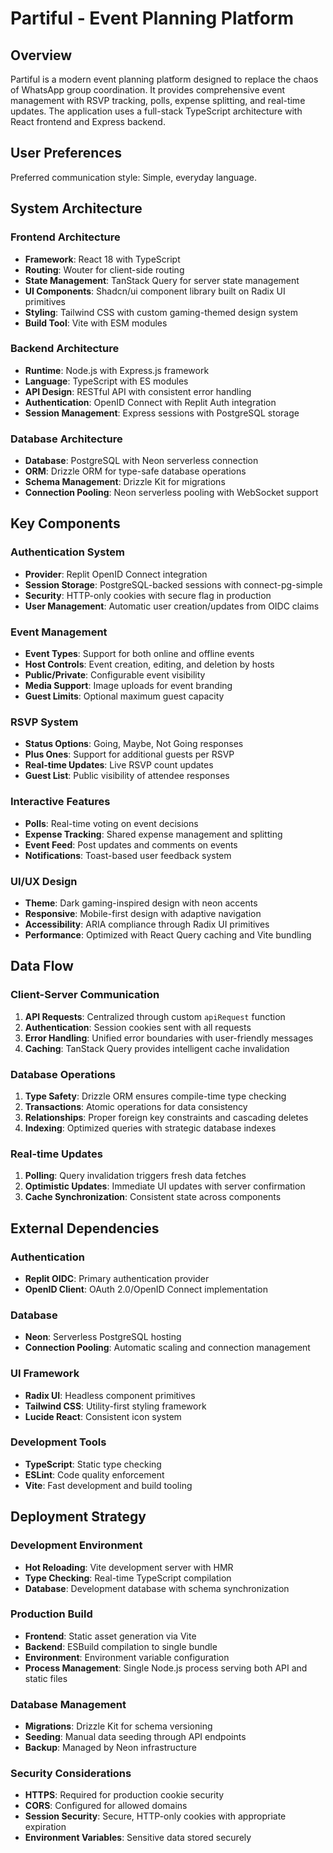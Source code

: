 # Partiful - Event Planning Platform

## Overview

Partiful is a modern event planning platform designed to replace the chaos of WhatsApp group coordination. It provides comprehensive event management with RSVP tracking, polls, expense splitting, and real-time updates. The application uses a full-stack TypeScript architecture with React frontend and Express backend.

## User Preferences

Preferred communication style: Simple, everyday language.

## System Architecture

### Frontend Architecture
- **Framework**: React 18 with TypeScript
- **Routing**: Wouter for client-side routing
- **State Management**: TanStack Query for server state management
- **UI Components**: Shadcn/ui component library built on Radix UI primitives
- **Styling**: Tailwind CSS with custom gaming-themed design system
- **Build Tool**: Vite with ESM modules

### Backend Architecture
- **Runtime**: Node.js with Express.js framework
- **Language**: TypeScript with ES modules
- **API Design**: RESTful API with consistent error handling
- **Authentication**: OpenID Connect with Replit Auth integration
- **Session Management**: Express sessions with PostgreSQL storage

### Database Architecture
- **Database**: PostgreSQL with Neon serverless connection
- **ORM**: Drizzle ORM for type-safe database operations
- **Schema Management**: Drizzle Kit for migrations
- **Connection Pooling**: Neon serverless pooling with WebSocket support

## Key Components

### Authentication System
- **Provider**: Replit OpenID Connect integration
- **Session Storage**: PostgreSQL-backed sessions with connect-pg-simple
- **Security**: HTTP-only cookies with secure flag in production
- **User Management**: Automatic user creation/updates from OIDC claims

### Event Management
- **Event Types**: Support for both online and offline events
- **Host Controls**: Event creation, editing, and deletion by hosts
- **Public/Private**: Configurable event visibility
- **Media Support**: Image uploads for event branding
- **Guest Limits**: Optional maximum guest capacity

### RSVP System
- **Status Options**: Going, Maybe, Not Going responses
- **Plus Ones**: Support for additional guests per RSVP
- **Real-time Updates**: Live RSVP count updates
- **Guest List**: Public visibility of attendee responses

### Interactive Features
- **Polls**: Real-time voting on event decisions
- **Expense Tracking**: Shared expense management and splitting
- **Event Feed**: Post updates and comments on events
- **Notifications**: Toast-based user feedback system

### UI/UX Design
- **Theme**: Dark gaming-inspired design with neon accents
- **Responsive**: Mobile-first design with adaptive navigation
- **Accessibility**: ARIA compliance through Radix UI primitives
- **Performance**: Optimized with React Query caching and Vite bundling

## Data Flow

### Client-Server Communication
1. **API Requests**: Centralized through custom `apiRequest` function
2. **Authentication**: Session cookies sent with all requests
3. **Error Handling**: Unified error boundaries with user-friendly messages
4. **Caching**: TanStack Query provides intelligent cache invalidation

### Database Operations
1. **Type Safety**: Drizzle ORM ensures compile-time type checking
2. **Transactions**: Atomic operations for data consistency
3. **Relationships**: Proper foreign key constraints and cascading deletes
4. **Indexing**: Optimized queries with strategic database indexes

### Real-time Updates
1. **Polling**: Query invalidation triggers fresh data fetches
2. **Optimistic Updates**: Immediate UI updates with server confirmation
3. **Cache Synchronization**: Consistent state across components

## External Dependencies

### Authentication
- **Replit OIDC**: Primary authentication provider
- **OpenID Client**: OAuth 2.0/OpenID Connect implementation

### Database
- **Neon**: Serverless PostgreSQL hosting
- **Connection Pooling**: Automatic scaling and connection management

### UI Framework
- **Radix UI**: Headless component primitives
- **Tailwind CSS**: Utility-first styling framework
- **Lucide React**: Consistent icon system

### Development Tools
- **TypeScript**: Static type checking
- **ESLint**: Code quality enforcement
- **Vite**: Fast development and build tooling

## Deployment Strategy

### Development Environment
- **Hot Reloading**: Vite development server with HMR
- **Type Checking**: Real-time TypeScript compilation
- **Database**: Development database with schema synchronization

### Production Build
- **Frontend**: Static asset generation via Vite
- **Backend**: ESBuild compilation to single bundle
- **Environment**: Environment variable configuration
- **Process Management**: Single Node.js process serving both API and static files

### Database Management
- **Migrations**: Drizzle Kit for schema versioning
- **Seeding**: Manual data seeding through API endpoints
- **Backup**: Managed by Neon infrastructure

### Security Considerations
- **HTTPS**: Required for production cookie security
- **CORS**: Configured for allowed domains
- **Session Security**: Secure, HTTP-only cookies with appropriate expiration
- **Environment Variables**: Sensitive data stored securely